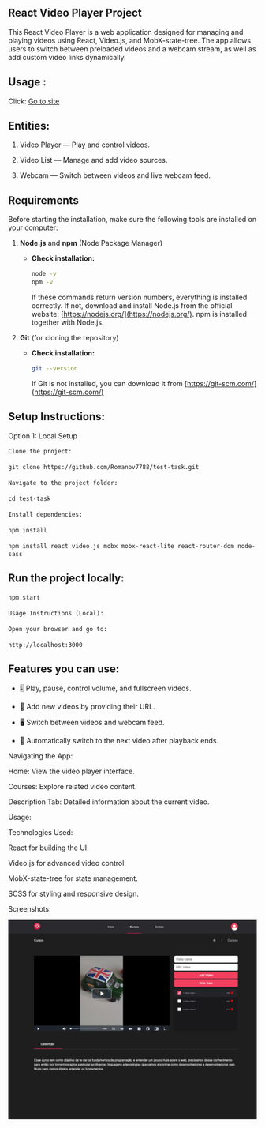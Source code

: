 ## React Video Player Project

This React Video Player is a web application designed for managing and playing videos using React, Video.js, and MobX-state-tree. The app allows users to switch between preloaded videos and a webcam stream, as well as add custom video links dynamically.

## Usage :

Click:
[Go to site](https://test-task-xi-dun.vercel.app)


## Entities:

1. Video Player — Play and control videos.

2. Video List — Manage and add video sources.

3. Webcam — Switch between videos and live webcam feed.

## Requirements

Before starting the installation, make sure the following tools are installed on your computer:

1. **Node.js** and **npm** (Node Package Manager)

   - **Check installation:**

     ```bash
     node -v
     npm -v
     ```

     If these commands return version numbers, everything is installed correctly. If not, download and install Node.js from the official website: [https://nodejs.org/](https://nodejs.org/). npm is installed together with Node.js.

2. **Git** (for cloning the repository)

   - **Check installation:**

     ```bash
     git --version
     ```

     If Git is not installed, you can download it from [https://git-scm.com/](https://git-scm.com/)


## Setup Instructions:

Option 1: Local Setup

    Clone the project:

    git clone https://github.com/Romanov7788/test-task.git

    Navigate to the project folder:

    cd test-task 

    Install dependencies:

    npm install

    npm install react video.js mobx mobx-react-lite react-router-dom node-sass

## Run the project locally:

    npm start

    Usage Instructions (Local):

    Open your browser and go to:

    http://localhost:3000


## Features you can use:

- 🎚 Play, pause, control volume, and fullscreen videos.

- 📂 Add new videos by providing their URL.

- 🖥 Switch between videos and webcam feed.

- 🔁 Automatically switch to the next video after playback ends.


Navigating the App:

Home: View the video player interface.

Courses: Explore related video content.

Description Tab: Detailed information about the current video.

Usage:


Technologies Used:

React for building the UI.

Video.js for advanced video control.

MobX-state-tree for state management.

SCSS for styling and responsive design.


Screenshots:

![Website Interface](/public/Screenshots.png)
